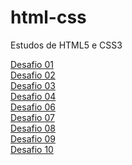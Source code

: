 # html-css
 Estudos de HTML5 e CSS3

<a href="https://danielcarling.github.io/html-css/desafios/desafio001/index" target="_blanck">Desafio 01</a><br>
<a href="https://danielcarling.github.io/html-css/desafios/desafio002/index" target="_blanck">Desafio 02</a><br>
<a href="https://danielcarling.github.io/html-css/desafios/desafio003/index" target="_blanck">Desafio 03</a><br>
<a href="https://danielcarling.github.io/html-css/desafios/desafio004/index" target="_blanck">Desafio 04</a><br>
<a href="https://danielcarling.github.io/html-css/desafios/desafio006/index" target="_blanck">Desafio 06</a><br>
<a href="https://danielcarling.github.io/html-css/desafios/desafio007/index" target="_blanck">Desafio 07</a><br>
<a href="https://danielcarling.github.io/html-css/desafios/desafio008/index" target="_blanck">Desafio 08</a><br>
<a href="https://danielcarling.github.io/html-css/desafios/desafio009/index" target="_blanck">Desafio 09</a><br>
<a href="https://danielcarling.github.io/html-css/desafios/desafio010/android" target="_blanck">Desafio 10</a><br>
<a href=""></a>